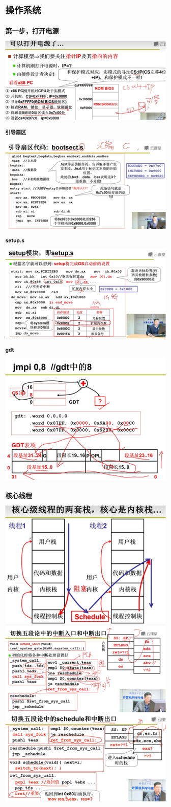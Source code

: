 # 操作系统
## 第一步，打开电源
![](_v_images/20231105193630473_32393.png )
### 引导扇区
![](_v_images/20231105193928148_21125.png )

### setup.s
![](_v_images/20231105200601837_22192.png)


### gdt
![](_v_images/20231105202751695_5532.png )
## 核心线程
![](_v_images/20231113220314909_9616.png )
![](_v_images/20231113222233885_25223.png)
![](_v_images/20231113222427748_18528.png)
